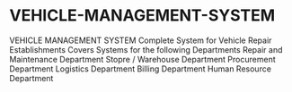# VEHICLE-MANAGEMENT-SYSTEM
VEHICLE MANAGEMENT SYSTEM
Complete System for Vehicle Repair Establishments
Covers Systems for the following Departments
  Repair and Maintenance Department
  Stopre / Warehouse Department
  Procurement Department
  Logistics Department
  Billing Department
  Human Resource Department

